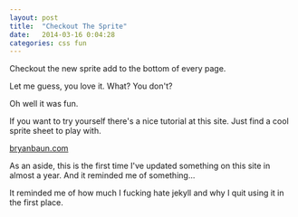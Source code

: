 ```yaml
---
layout: post
title:  "Checkout The Sprite"
date:   2014-03-16 0:04:28
categories: css fun
---
```



Checkout the new sprite add to the bottom of every page.

Let me guess, you love it.
What? You don't?

Oh well it was fun.


If you want to try yourself there's a nice tutorial at this site. Just find a cool sprite sheet to play with.

<a href="http://bryanbraun.com/2014/03/15/how-i-rebuilt-flying-toasters-using-only-css-animations">bryanbaun.com</a>



As an aside, this is the first time I've updated something on this site in almost a year.
And it reminded me of something...

It reminded me of how much I fucking hate jekyll and why I quit using it in the first place.